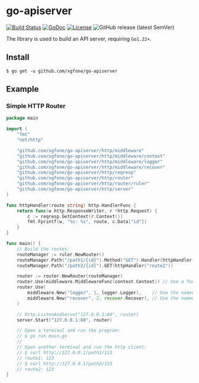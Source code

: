 # go-apiserver

[![Build Status](https://github.com/xgfone/go-apiserver/actions/workflows/go.yml/badge.svg)](https://github.com/xgfone/go-apiserver/actions/workflows/go.yml)
[![GoDoc](https://pkg.go.dev/badge/github.com/xgfone/go-apiserver)](https://pkg.go.dev/github.com/xgfone/go-apiserver)
[![License](https://img.shields.io/badge/License-Apache%202.0-blue.svg?style=flat-square)](https://raw.githubusercontent.com/xgfone/go-apiserver/master/LICENSE)
![GitHub release (latest SemVer)](https://img.shields.io/github/v/tag/xgfone/go-apiserver?sort=semver)

The library is used to build an API server, requiring `Go1.22+`.

## Install

```shell
$ go get -u github.com/xgfone/go-apiserver
```

## Example

### Simple HTTP Router

```go
package main

import (
	"fmt"
	"net/http"

	"github.com/xgfone/go-apiserver/http/middleware"
	"github.com/xgfone/go-apiserver/http/middleware/context"
	"github.com/xgfone/go-apiserver/http/middleware/logger"
	"github.com/xgfone/go-apiserver/http/middleware/recover"
	"github.com/xgfone/go-apiserver/http/reqresp"
	"github.com/xgfone/go-apiserver/http/router"
	"github.com/xgfone/go-apiserver/http/router/ruler"
	"github.com/xgfone/go-apiserver/http/server"
)

func httpHandler(route string) http.HandlerFunc {
	return func(w http.ResponseWriter, r *http.Request) {
		c := reqresp.GetContext(r.Context())
		fmt.Fprintf(w, "%s: %s", route, c.Data["id"])
	}
}

func main() {
	// Build the routes.
	routeManager := ruler.NewRouter()
	routeManager.Path("/path1/{id}").Method("GET").Handler(httpHandler("route1"))
	routeManager.Path("/path2/{id}").GET(httpHandler("route2"))

	router := router.NewRouter(routeManager)
	router.Use(middleware.MiddlewareFunc(context.Context)) // Use a function as middleware
	router.Use(
		middleware.New("logger", 1, logger.Logger),    // Use the named priority middleware
		middleware.New("recover", 2, recover.Recover), // Use the named priority middleware
	)

	// http.ListenAndServe("127.0.0.1:80", router)
	server.Start("127.0.0.1:80", router)

	// Open a terminal and run the program:
	// $ go run main.go
	//
	// Open another terminal and run the http client:
	// $ curl http://127.0.0.1/path1/123
	// route1: 123
	// $ curl http://127.0.0.1/path2/123
	// route2: 123
}
```

